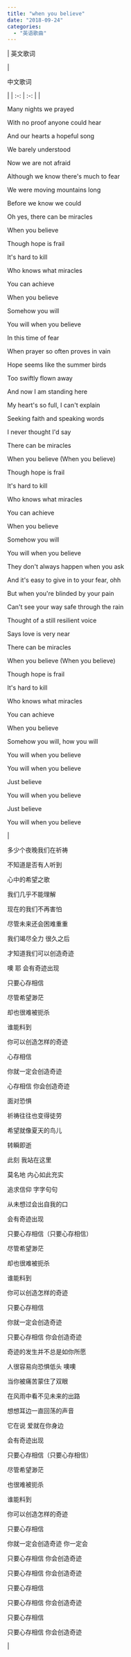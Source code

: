 ```yaml
---
title: "when you believe"
date: "2018-09-24"
categories: 
  - "英语歌曲"
---
```


| 
英文歌词

 | 

中文歌词

 |
| :-: | :-: |
| 

Many nights we prayed

With no proof anyone could hear

And our hearts a hopeful song

We barely understood

Now we are not afraid

Although we know there's much to fear

We were moving mountains long

Before we know we could

Oh yes, there can be miracles

When you believe

Though hope is frail

It's hard to kill

Who knows what miracles

You can achieve

When you believe

Somehow you will

You will when you believe

In this time of fear

When prayer so often proves in vain

Hope seems like the summer birds

Too swiftly flown away

And now I am standing here

My heart's so full, I can't explain

Seeking faith and speaking words

I never thought I'd say

There can be miracles

When you believe (When you believe)

Though hope is frail

It's hard to kill

Who knows what miracles

You can achieve

When you believe

Somehow you will

You will when you believe

They don't always happen when you ask

And it's easy to give in to your fear, ohh

But when you're blinded by your pain

Can't see your way safe through the rain

Thought of a still resilient voice

Says love is very near

There can be miracles

When you believe (When you believe)

Though hope is frail

It's hard to kill

Who knows what miracles

You can achieve

When you believe

Somehow you will, how you will

You will when you believe

You will when you believe

Just believe

You will when you believe

Just believe

You will when you believe

 | 

多少个夜晚我们在祈祷

不知道是否有人听到

心中的希望之歌

我们几乎不能理解

现在的我们不再害怕

尽管未来还会困难重重

我们竭尽全力 很久之后

才知道我们可以创造奇迹

噢 耶 会有奇迹出现

只要心存相信

尽管希望渺茫

却也很难被扼杀

谁能料到

你可以创造怎样的奇迹

心存相信

你就一定会创造奇迹

心存相信 你会创造奇迹

面对恐惧

祈祷往往也变得徒劳

希望就像夏天的鸟儿

转瞬即逝

此刻 我站在这里

莫名地 内心如此充实

追求信仰 字字句句

从未想过会出自我的口

会有奇迹出现

只要心存相信（只要心存相信）

尽管希望渺茫

却也很难被扼杀

谁能料到

你可以创造怎样的奇迹

只要心存相信

你就一定会创造奇迹

只要心存相信 你会创造奇迹

奇迹的发生并不总是如你所愿

人很容易向恐惧低头 噢噢

当你被痛苦蒙住了双眼

在风雨中看不见未来的出路

想想耳边一直回荡的声音

它在说 爱就在你身边

会有奇迹出现

只要心存相信（只要心存相信）

尽管希望渺茫

也很难被扼杀

谁能料到

你可以创造怎样的奇迹

只要心存相信

你就一定会创造奇迹 你一定会

只要心存相信 你会创造奇迹

只要心存相信 你会创造奇迹

只要心存相信

只要心存相信 你会创造奇迹

只要心存相信

只要心存相信 你会创造奇迹

 |
